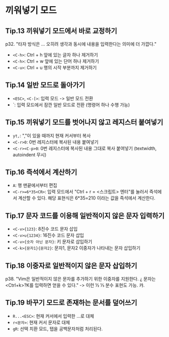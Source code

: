 # 끼워넣기 모드

## Tip.13 끼워넣기 모드에서 바로 교정하기

p32. "타자 방식은 ... 오히려 생각과 동시에 내용을 입력한다는 의미에 더 가깝다."

* `<C-h>`: Ctrl + h 앞에 있는 글자 하나 제거하기
* `<C-h>`: Ctrl + w 앞에 있는 단어 하나 제거하기
* `<C-u>`: Ctrl + u 행의 시작 부분까지 제거하기 

## Tip.14 일반 모드로 돌아가기

* `<ESC>`, `<C-[>`: 입력 모드 -> 일반 모드 전환
* `<C-o>: 입력 모드에서 잠깐 일반 모드로 전환 (명령어 하나 수행 가능)

## Tip.15 끼워넣기 모드를 벗어나지 않고 레지스터 붙여넣기

* `yt,`: ","이 있을 때까지 현재 커서부터 복사
* `<C-r>0`: 0번 레지스터에 복사된 내용 붙여넣기
* `<C-r><C-p>0`: 0번 레지스터에 복사된 내용 그대로 복사 붙여넣기 (textwidth, autoindent 무시)

## Tip.16 즉석에서 계산하기

* `A`: 행 맨끝에서부터 편집
* `<C-r>=6*35<CR>`: 입력 모드에서 "Ctrl + r = <스크립트> 엔터"를 눌러서 즉석에서 계산할 수 있다. 해당 표현식은 6*35=210 이라는 값을 즉석에서 계산한다.

## Tip.17 문자 코드를 이용해 일반적이지 않은 문자 입력하기

* `<C-v>{123}`: 8진수 코드 문자 삽입
* `<C-v>u{1234}`: 16진수 코드 문자 삽입
* `<C-v>{숫자 아닌 문자}`: 키 문자로 삽입하기
* `<C-k>{문자1}{문자2}`: 문자1, 문자2 이중자가 나타내는 문자 삽입하기

## Tip.18 이중자로 일반적이지 않은 문자 삽입하기

p38. "Vim은 일반적이지 않은 문자를 추가하기 위한 이중자를 지원한다. ¿ 문자는 <Ctrl+k>?K를 입력하면 얻을 수 있다." -> 이런  ½ ⅓ 분수 표현도 가능. 캬.

## Tip.19 바꾸기 모드로 존재하는 문서를 덮어쓰기

* `R...<ESC>`: 현재 커서에서 입력한 ...로 대체
* `r<문자>`: 현재 커서 문자로 대체
* `gR`: 선택 치환 모드, 탭을 공백문자처럼 처리된다.

